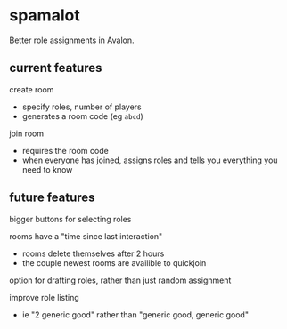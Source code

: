 # spamalot

Better role assignments in Avalon.

## current features

create room 
 - specify roles, number of players
 - generates a room code (eg ```abcd```)
 
join room
 - requires the room code
 - when everyone has joined, assigns roles and tells you everything you need to know

## future features

bigger buttons for selecting roles

rooms have a "time since last interaction"
- rooms delete themselves after 2 hours
- the couple newest rooms are availible to quickjoin

option for drafting roles, rather than just random assignment

improve role listing
- ie "2 generic good" rather than "generic good, generic good"
    
 
